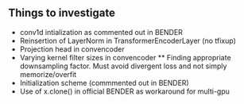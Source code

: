## Things to investigate
* conv1d intialization as commented out in BENDER
* Reinsertion of LayerNorm in TransformerEncoderLayer (no tfixup)
* Projection head in convencoder
* Varying kernel filter sizes in convencoder
** Finding appropriate downsampling factor. Must avoid divergent loss and not simply memorize/overfit
* Initialization scheme (commmented out in BENDER)
* Use of x.clone() in official BENDER as workaround for multi-gpu
